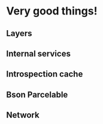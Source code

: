 # Very good things!

## Layers

## Internal services

## Introspection cache

## Bson Parcelable

## Network